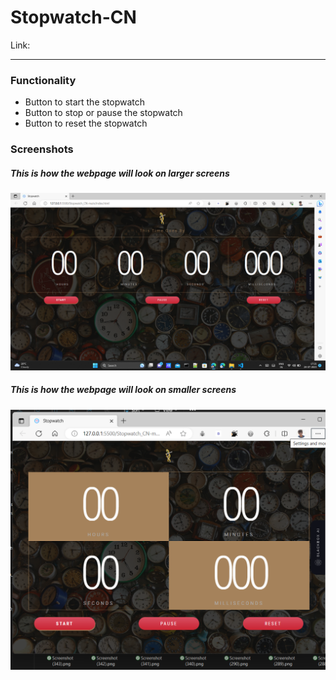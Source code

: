 # Stopwatch-CN

Link:

***
### Functionality
* Button to start the stopwatch
* Button to stop or pause the stopwatch
* Button to reset the stopwatch

### Screenshots
##### This is how the webpage will look on larger screens
![screenshot of the webpage](/assets/stopwatch_screenshot1.png)
##### This is how the webpage will look on smaller screens
![screenshot of the webpage](/assets/stopwatch_screenshot2.png)

